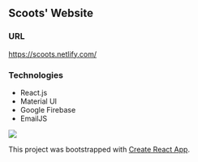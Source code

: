 ## Scoots' Website
### URL
https://scoots.netlify.com/

### Technologies
* React.js
* Material UI
* Google Firebase
* EmailJS

<a href="https://www.netlify.com">
  <img src="https://www.netlify.com/img/global/badges/netlify-dark.svg"/>
</a>

This project was bootstrapped with [Create React App](https://github.com/facebook/create-react-app).
